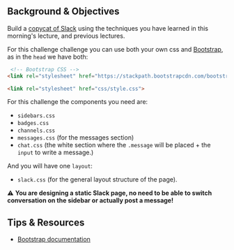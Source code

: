 ## Background & Objectives

Build a [copycat of Slack](https://lewagon.github.io/bootstrap-challenges/12-Slack/) using the techniques you have learned in this morning's lecture, and previous lectures.

For this challenge challenge you can use both your own css and [Bootstrap](https://getbootstrap.com/), as in the `head` we have both:

```html
 <!-- Bootstrap CSS -->
<link rel="stylesheet" href="https://stackpath.bootstrapcdn.com/bootstrap/4.2.1/css/bootstrap.min.css">

<link rel="stylesheet" href="css/style.css">
```

For this challenge the components you need are:

- `sidebars.css`
- `badges.css`
- `channels.css`
- `messages.css` (for the messages section)
- `chat.css` (the white section where the `.message` will be placed + the `input` to write a message.)

And you will have one `layout`:

- `slack.css` (for the general layout structure of the page).

⚠️ **You are designing a static Slack page, no need to be able to switch conversation on the sidebar or actually post a message!**

## Tips & Resources

- [Bootstrap documentation](https://getbootstrap.com/)
